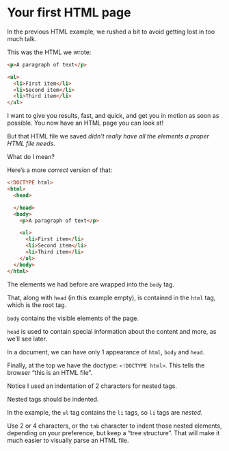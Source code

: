 # Your first HTML page

In the previous HTML example, we rushed a bit to avoid getting lost in too much talk.

This was the HTML we wrote:

```html
<p>A paragraph of text</p>

<ul>
  <li>First item</li>
  <li>Second item</li>
  <li>Third item</li>
</ul>
```

I want to give you results, fast, and quick, and get you in motion as soon as possible. You now have an HTML page you can look at!

But that HTML file we saved _didn’t really have all the elements a proper HTML file needs_.

What do I mean?

Here’s a more _correct_ version of that:

```html
<!DOCTYPE html>
<html>
  <head>

  </head>
  <body>
    <p>A paragraph of text</p>

    <ul>
      <li>First item</li>
      <li>Second item</li>
      <li>Third item</li>
    </ul>
  </body>
</html>
```

The elements we had before are wrapped into the `body` tag.

That, along with `head` (in this example empty), is contained in the `html` tag, which is the root tag.

`body` contains the visible elements of the page.

`head` is used to contain special information about the content and more, as we’ll see later.

In a document, we can have only 1 appearance of `html`, `body` and `head`.

Finally, at the top we have the doctype: `<!DOCTYPE html>`. This tells the browser “this is an HTML file”.

Notice I used an indentation of 2 characters for nested tags.

Nested tags should be indented.

In the example, the `ul` tag contains the `li` tags, so `li` tags are _nested._

Use 2 or 4 characters, or the `tab` character to indent those nested elements, depending on your preference, but keep a “tree structure”. That will make it much easier to visually parse an HTML file.
